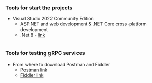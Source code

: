 ### Tools for start the projects
* Visual Studio 2022 Community Edition
  *  ASP.NET and web development & .NET Core cross-platform development
  * .Net 8 - [link](https://dotnet.microsoft.com/download/dotnet/8.0)


#
### Tools for testing gRPC services
* From where to download Postman and Fiddler
  * [Postman link](https://www.getpostman.com/products)
  * [Fiddler link](https://www.telerik.com/download/fiddler)
